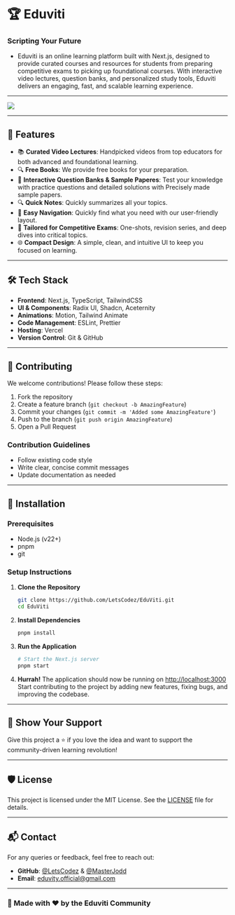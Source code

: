 # 🏆 Eduviti

### **Scripting Your Future**

- Eduviti is an online learning platform built with Next.js, designed to provide curated courses and resources for students from preparing competitive exams to picking up foundational courses. With interactive video lectures, question banks, and personalized study tools, Eduviti delivers an engaging, fast, and scalable learning experience.

---

![](https://eduviti.me/twitter-image.png)

---

## 🚀 Features

- 📚 **Curated Video Lectures**: Handpicked videos from top educators for both advanced and foundational learning.
- 🔍 **Free Books**: We provide free books for your preparation.
- 🧩 **Interactive Question Banks & Sample Paperes**: Test your knowledge with practice questions and detailed solutions with Precisely made sample papers.
- 🔍 **Quick Notes**: Quickly summarizes all your topics.
- 🧩 **Easy Navigation**: Quickly find what you need with our user-friendly layout.
- 🎯 **Tailored for Competitive Exams**: One-shots, revision series, and deep dives into critical topics.
- 🌐 **Compact Design**: A simple, clean, and intuitive UI to keep you focused on learning.

---

## 🛠️ Tech Stack

- **Frontend**: Next.js, TypeScript, TailwindCSS
- **UI & Components**: Radix UI, Shadcn, Aceternity
- **Animations**: Motion, Tailwind Animate
- **Code Management**: ESLint, Prettier
- **Hosting**: Vercel
- **Version Control**: Git & GitHub

---

## 🤝 Contributing

We welcome contributions! Please follow these steps:

1. Fork the repository
2. Create a feature branch (`git checkout -b AmazingFeature`)
3. Commit your changes (`git commit -m 'Added some AmazingFeature'`)
4. Push to the branch (`git push origin AmazingFeature`)
5. Open a Pull Request

### Contribution Guidelines

- Follow existing code style
- Write clear, concise commit messages
- Update documentation as needed

---

## 🔧 Installation

### Prerequisites

- Node.js (v22+)
- pnpm
- git

### Setup Instructions

1. **Clone the Repository**

   ```bash
   git clone https://github.com/LetsCodez/EduViti.git
   cd EduViti
   ```

2. **Install Dependencies**

   ```bash
   pnpm install
   ```

3. **Run the Application**
   ```bash
   # Start the Next.js server
   pnpm start
   ```
4. **Hurrah!** The application should now be running on [http://localhost:3000](http://localhost:3000)
   Start contributing to the project by adding new features, fixing bugs, and improving the codebase.

---

## 🌟 Show Your Support

Give this project a ⭐️ if you love the idea and want to support the community-driven learning revolution!

---

## 🛡️ License

This project is licensed under the MIT License. See the [LICENSE](LICENSE) file for details.

---

## 📬 Contact

For any queries or feedback, feel free to reach out:

- **GitHub**: [@LetsCodez](https://github.com/LetsCodez) & [@MasterJodd](https://github.com/MasterJodd)
- **Email**: eduvity.official@gmail.com

---

### 🙌 Made with ❤️ by the Eduviti Community
